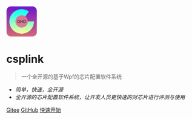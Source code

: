 <img src="/assets/img/logo.svg" width="16%" />

# csplink

> 一个全开源的基于Wpf的芯片配置软件系统

- *简单，快速，全开源*
- *全开源的芯片配置软件系统，让开发人员更快速的对芯片进行评测与使用*

[Gitee](https://gitee.com/csplink/csp/)
[GitHub](https://github.com/csplink/csp/)
[快速开始](/zh-cn/develop/getting_started)

